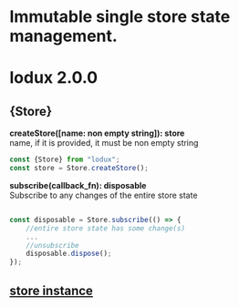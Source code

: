 # Immutable single store state management.  
# lodux 2.0.0

## {Store}

__createStore([name: non empty string]): store__  
name, if it is provided, it must be non empty string
```javascript
const {Store} from "lodux";
const store = Store.createStore();
```
__subscribe(callback_fn): disposable__  
Subscribe to any changes of the entire store state
```javascript

const disposable = Store.subscribe(() => { 
    //entire store state has some change(s)
    ...
    //unsubscribe
    disposable.dispose();
});
```

## [store instance](Store_instance.md)
